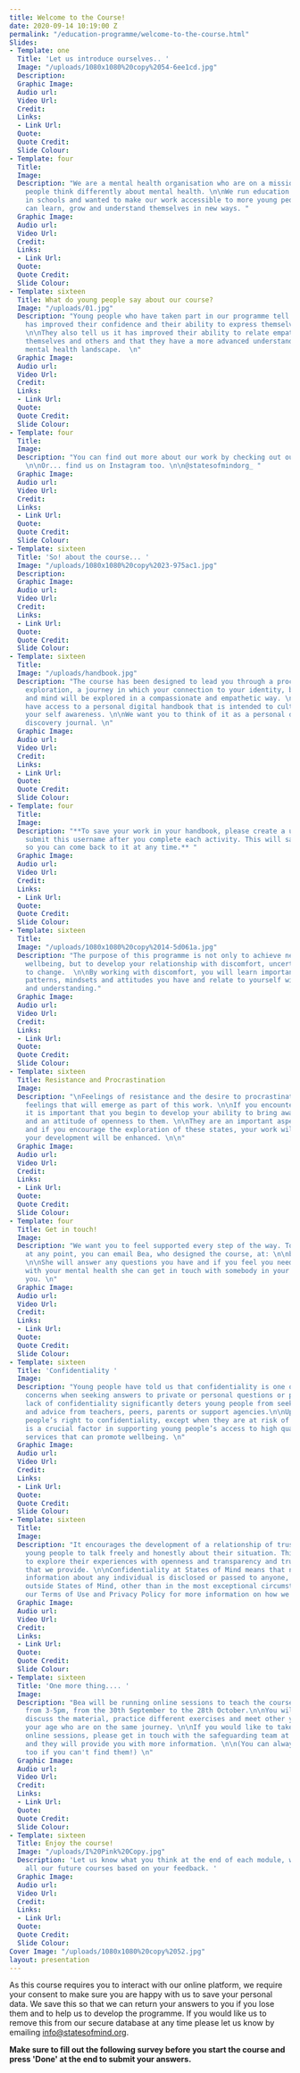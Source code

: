 ```yaml
---
title: Welcome to the Course!
date: 2020-09-14 10:19:00 Z
permalink: "/education-programme/welcome-to-the-course.html"
Slides:
- Template: one
  Title: 'Let us introduce ourselves.. '
  Image: "/uploads/1080x1080%20copy%2054-6ee1cd.jpg"
  Description: 
  Graphic Image: 
  Audio url: 
  Video Url: 
  Credit: 
  Links:
  - Link Url: 
  Quote: 
  Quote Credit: 
  Slide Colour: 
- Template: four
  Title: 
  Image: 
  Description: "We are a mental health organisation who are on a mission to help young
    people think differently about mental health. \n\nWe run education programmes
    in schools and wanted to make our work accessible to more young people, so they
    can learn, grow and understand themselves in new ways. "
  Graphic Image: 
  Audio url: 
  Video Url: 
  Credit: 
  Links:
  - Link Url: 
  Quote: 
  Quote Credit: 
  Slide Colour: 
- Template: sixteen
  Title: What do young people say about our course?
  Image: "/uploads/01.jpg"
  Description: "Young people who have taken part in our programme tell us that it
    has improved their confidence and their ability to express themselves more authentically.
    \n\nThey also tell us it has improved their ability to relate empathetically to
    themselves and others and that they have a more advanced understanding of the
    mental health landscape.  \n"
  Graphic Image: 
  Audio url: 
  Video Url: 
  Credit: 
  Links:
  - Link Url: 
  Quote: 
  Quote Credit: 
  Slide Colour: 
- Template: four
  Title: 
  Image: 
  Description: "You can find out more about our work by checking out our website \n\nwww.statesofmind.org
    \n\nOr... find us on Instagram too. \n\n@statesofmindorg_ "
  Graphic Image: 
  Audio url: 
  Video Url: 
  Credit: 
  Links:
  - Link Url: 
  Quote: 
  Quote Credit: 
  Slide Colour: 
- Template: sixteen
  Title: 'So! about the course... '
  Image: "/uploads/1080x1080%20copy%2023-975ac1.jpg"
  Description: 
  Graphic Image: 
  Audio url: 
  Video Url: 
  Credit: 
  Links:
  - Link Url: 
  Quote: 
  Quote Credit: 
  Slide Colour: 
- Template: sixteen
  Title: 
  Image: "/uploads/handbook.jpg"
  Description: "The course has been designed to lead you through a process of self
    exploration, a journey in which your connection to your identity, body, feelings
    and mind will be explored in a compassionate and empathetic way. \n\nYou will
    have access to a personal digital handbook that is intended to cultivate and enhance
    your self awareness. \n\nWe want you to think of it as a personal diary or self
    discovery journal. \n"
  Graphic Image: 
  Audio url: 
  Video Url: 
  Credit: 
  Links:
  - Link Url: 
  Quote: 
  Quote Credit: 
  Slide Colour: 
- Template: four
  Title: 
  Image: 
  Description: "**To save your work in your handbook, please create a username and
    submit this username after you complete each activity. This will save your work
    so you can come back to it at any time.** "
  Graphic Image: 
  Audio url: 
  Video Url: 
  Credit: 
  Links:
  - Link Url: 
  Quote: 
  Quote Credit: 
  Slide Colour: 
- Template: sixteen
  Title: 
  Image: "/uploads/1080x1080%20copy%2014-5d061a.jpg"
  Description: "The purpose of this programme is not only to achieve new states of
    wellbeing, but to develop your relationship with discomfort, uncertainty and resistance
    to change.  \n\nBy working with discomfort, you will learn important personal
    patterns, mindsets and attitudes you have and relate to yourself with more openness
    and understanding."
  Graphic Image: 
  Audio url: 
  Video Url: 
  Credit: 
  Links:
  - Link Url: 
  Quote: 
  Quote Credit: 
  Slide Colour: 
- Template: sixteen
  Title: Resistance and Procrastination
  Image: 
  Description: "\nFeelings of resistance and the desire to procrastinate are inevitable
    feelings that will emerge as part of this work. \n\nIf you encounter these feelings,
    it is important that you begin to develop your ability to bring awareness, curiosity
    and an attitude of openness to them. \n\nThey are an important aspect of the work
    and if you encourage the exploration of these states, your work will deepen and
    your development will be enhanced. \n\n"
  Graphic Image: 
  Audio url: 
  Video Url: 
  Credit: 
  Links:
  - Link Url: 
  Quote: 
  Quote Credit: 
  Slide Colour: 
- Template: four
  Title: Get in touch!
  Image: 
  Description: "We want you to feel supported every step of the way. To get in touch
    at any point, you can email Bea, who designed the course, at: \n\nbea@statesofmind.org
    \n\nShe will answer any questions you have and if you feel you need more support
    with your mental health she can get in touch with somebody in your college for
    you. \n"
  Graphic Image: 
  Audio url: 
  Video Url: 
  Credit: 
  Links:
  - Link Url: 
  Quote: 
  Quote Credit: 
  Slide Colour: 
- Template: sixteen
  Title: 'Confidentiality '
  Image: 
  Description: "Young people have told us that confidentiality is one of their top
    concerns when seeking answers to private or personal questions or problems. Perceived
    lack of confidentiality significantly deters young people from seeking support
    and advice from teachers, peers, parents or support agencies.\n\nUpholding young
    people’s right to confidentiality, except when they are at risk of serious harm,
    is a crucial factor in supporting young people’s access to high quality confidential
    services that can promote wellbeing. \n"
  Graphic Image: 
  Audio url: 
  Video Url: 
  Credit: 
  Links:
  - Link Url: 
  Quote: 
  Quote Credit: 
  Slide Colour: 
- Template: sixteen
  Title: 
  Image: 
  Description: "It encourages the development of a relationship of trust that enables
    young people to talk freely and honestly about their situation. This enables them
    to explore their experiences with openness and transparency and trust in the programmes
    that we provide. \n\nConfidentiality at States of Mind means that no identifiable
    information about any individual is disclosed or passed to anyone, or any agency
    outside States of Mind, other than in the most exceptional circumstances. See
    our Terms of Use and Privacy Policy for more information on how we use data."
  Graphic Image: 
  Audio url: 
  Video Url: 
  Credit: 
  Links:
  - Link Url: 
  Quote: 
  Quote Credit: 
  Slide Colour: 
- Template: sixteen
  Title: 'One more thing.... '
  Image: 
  Description: "Bea will be running online sessions to teach the course every Wednesday
    from 3-5pm, from the 30th September to the 28th October.\n\nYou will be able to
    discuss the material, practice different exercises and meet other young people
    your age who are on the same journey. \n\nIf you would like to take part in these
    online sessions, please get in touch with the safeguarding team at your college
    and they will provide you with more information. \n\n(You can always email us
    too if you can't find them!) \n"
  Graphic Image: 
  Audio url: 
  Video Url: 
  Credit: 
  Links:
  - Link Url: 
  Quote: 
  Quote Credit: 
  Slide Colour: 
- Template: sixteen
  Title: Enjoy the course!
  Image: "/uploads/I%20Pink%20Copy.jpg"
  Description: 'Let us know what you think at the end of each module, we will design
    all our future courses based on your feedback. '
  Graphic Image: 
  Audio url: 
  Video Url: 
  Credit: 
  Links:
  - Link Url: 
  Quote: 
  Quote Credit: 
  Slide Colour: 
Cover Image: "/uploads/1080x1080%20copy%2052.jpg"
layout: presentation
---
```


As this course requires you to interact with our online platform, we require your consent to make sure you are happy with us to save your personal data. We save this so that we can return your answers to you if you lose them and to help us to develop the programme. If you would like us to remove this from our secure database at any time please let us know by emailing info@statesofmind.org.

**Make sure to fill out the following survey before you start the course and press 'Done' at the end to submit your answers.**

<script>(function(t,e,s,n){var o,a,c;t.SMCX=t.SMCX||[],e.getElementById(n)||(o=e.getElementsByTagName(s),a=o[o.length-1],c=e.createElement(s),c.type="text/javascript",c.async=!0,c.id=n,c.src="https://widget.surveymonkey.com/collect/website/js/tRaiETqnLgj758hTBazgd9drLJnboGjIT22BjcFIstuz24wo7MFVA18l2Xcsxgha.js",a.parentNode.insertBefore(c,a))})(window,document,"script","smcx-sdk");</script>